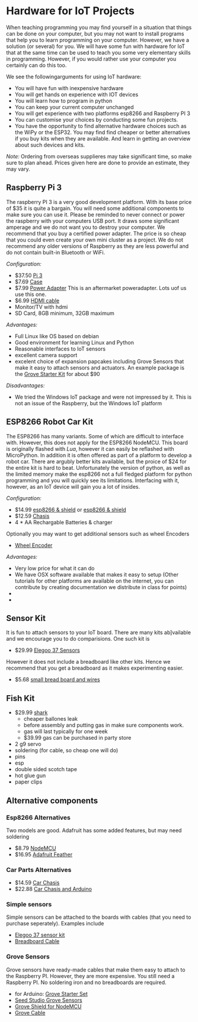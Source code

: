 # Hardware for IoT Projects

When teaching programming you may find yourself in a situation that things can be done on your computer, but you may not want to install programs that help you to learn programming on your computer. However, we have a solution (or several) for you. We will have some fun with hardware for IoT that at the same time can be used to teach you some very elementary skills in programming. However, if you would rather use your computer you certainly can do this too.

We see the followingarguments for using IoT hardware:

* You will have fun with inexpensive hardware
* You will get hands on experience with IOT devices
* You will learn how to program in python
* You can keep your current computer unchanged
* You will get experience with two platforms esp8266 and Raspberry PI 3
* You can customise your choices by conducting some fun projects. 
* You have the opportunity to find alternative hardware choices such as the WiPy or the ESP32. You may find find cheaper or better alternatives if you buy kits when they are available. And learn in getting an overview about such devices and kits.

*Note:*  Ordering from overseas supplieres may take significant time, so make sure to plan ahead. Prices given here are done to provide an estimate, they may vary.

## Raspberry Pi 3

The raspberry PI 3 is a very good development platform. With its base price of $35 it is quite a bargain. You will need some additional components to make sure you can use it. Please be reminded to never connect or power the raspberry with your computers USB port. It draws some significant amperage and we do not want you to destroy your computer. We recommend that you buy a certified power adapter. The price is so cheap that you could even create your own mini cluster as a project. We do not recommend any older versions of Raspberry as they are less powerful and do not contain built-in Bluetooth or WiFi.

*Configuration:*

* $37.50 [Pi 3](https://www.amazon.com/Raspberry-Model-A1-2GHz-64-bit-quad-core/dp/B01CD5VC92/ref=sr_1_1?s=pc&ie=UTF8&qid=1499251061&sr=1-1&keywords=raspberry+pi+3)
* $7.69 [Case](https://www.amazon.com/Eleduino-Raspberry-Model-Acrylic-Enclosure/dp/B01CQRROLW/ref=sr_1_7?s=electronics&ie=UTF8&qid=1499251106&sr=1-7&keywords=raspberry+pi+3+case)
* $7.99 [Power Adapter](https://www.amazon.com/Enokay-Supply-Raspberry-Charger-Adapter/dp/B01MZX466R/ref=sr_1_3?ie=UTF8&qid=1498443576&sr=8-3&keywords=raspberry+pi+power+adapter+micro+usb+switch) This is an aftermarket poweradapter. Lots uof us use this one.
* $6.99 [HDMI cable](https://www.amazon.com/AmazonBasics-High-Speed-HDMI-Cable-Standard/dp/B014I8SSD0/ref=sr_1_3?ie=UTF8&qid=1499253502&sr=8-3&keywords=hdmi+cable)
* Monitor/TV with hdmi 
* SD Card, 8GB minimum, 32GB maximum

*Advantages:*

* Full Linux like OS based on debian
* Good environment for learning Linux and Python
* Reasonable interfaces to IoT sensors
* excellent camera support
* excelent choice of expansion papcakes including Grove Sensors that make it easy to attach sensors and actuators. An example package is the [Grove Starter Kit](https://www.amazon.com/GrovePi-Starter-Kit-Dexter-Industries/dp/B00TXTZ5SQ/ref=pd_lpo_vtph_147_bs_tr_img_1?_encoding=UTF8&psc=1&refRID=45QX6XSNZAG1NT8NES79) for about $90


*Disadvantages:*

* We tried the Windows IoT package and were not impressed by it. This is not an issue of the Raspberry, but the Windows IoT platform



## ESP8266 Robot Car Kit

The ESP8266 has many variants. Some of which are difficult to interface with. However, this does not apply for the ESP8266 NodeMCU. This board is originally flashed with *Lua*, however it can easily be reflashed with MicroPython. In addition it is often offered as part of a platform to develop a robot car. There are argubly better kits available, but the proice of $24 for the entire kit is hard to beat. Unfortunately the version of python, as well as the limited memory make the esp8266 not a full fledged platform for python programming and you will quickly see its limitations. Interfacing with it, however, as an IoT device will gain you a lot of insides.

*Configuration:*

* $14.99 [esp8266 & shield](https://www.amazon.com/KOOKYE-ESP8266-NodeMcu-ESP-12E-Expansion/dp/B01C6MR62E/ref=sr_1_1?ie=UTF8&qid=1499251895&sr=8-1&keywords=esp8266+robot+car) or [esp8266 & shield](https://www.amazon.com/Makerfocus-ESP8266-ESP-12E-Development-Expansion/dp/B01MU4XQUN/ref=sr_1_2?ie=UTF8&qid=1499252002&sr=8-2&keywords=esp8266+motor+shield)
* $12.59 [Chasis](https://www.amazon.com/Emgreat-Chassis-Encoder-wheels-Battery/dp/B00GLO5SMY/ref=pd_rhf_se_s_cp_10?_encoding=UTF8&pd_rd_i=B00GLO5SMY&pd_rd_r=77XYGK6BE54FGDTGQ0AC&pd_rd_w=FNQFl&pd_rd_wg=wKMdb&psc=1&refRID=77XYGK6BE54FGDTGQ0AC)
* 4 * AA Rechargable Batteries & charger

Optionally you may want to get additional sensors such as wheel Encoders

* [Wheel Encoder](https://www.amazon.com/Wheel-Encoder-Kit-Robot-Car/dp/B00NPWGEIM/ref=sr_1_4?s=toys-and-games&ie=UTF8&qid=1499254488&sr=1-4&keywords=speed+sensor+robot+car+wheel)

*Advantages:*

* Very low price for what it can do
* We have OSX software available that makes it easy to setup (Other tutorials for other platforms are available on the internet, you can contribute by creating documentation we distribute in class for points)
* 
* 

## Sensor Kit

It is fun to attach sensors to your IoT board. There are many kits ab]vailable and we encourage you to do comparisions. One such kit is

* $29.99 [Elegoo 37 Sensors](https://www.amazon.com/Elegoo-Upgraded-Modules-Tutorial-Arduino/dp/B01MG49ZQ5/ref=sr_1_7?s=electronics&ie=UTF8&qid=1499251441&sr=1-7&keywords=elegoo)

However it does not include a breadboard like other kits. Hence we recommend that you get a breadboard as it makes experimenting easier.
 
* $5.68 [small bread board and wires](https://www.amazon.com/Elegoo-Premium-Female-tie-points-breadboard/dp/B06XB8TZVC/ref=sr_1_23?s=electronics&ie=UTF8&qid=1499251600&sr=1-23&keywords=elegoo)

## Fish Kit


* $29.99 [shark](https://www.amazon.com/Swimmer-Inflatable-Flying-Replacement-Balloon/dp/B00658LN3E/ref=pd_bxgy_21_img_2?_encoding=UTF8&pd_rd_i=B00658LN3E&pd_rd_r=F71N2YCYE6Z0BCCEPQJC&pd_rd_w=AwYab&pd_rd_wg=rHTnv&psc=1&refRID=F71N2YCYE6Z0BCCEPQJC)
	* cheaper ballones leak
	* before assembly and putting gas in make sure components work. 
	* gas will last typically for one week
	* $39.99 gas can be purchased in party store 
* 2 g9 servo
* soldering (for cable, so cheap one will do)
* pins
* esp
* double sided scotch tape
* hot glue gun
* paper clips

## Alternative components


### Esp8266 Alternatives

Two models are good. Adafruit has some added features, but may need soldering

* $8.79 [NodeMCU](https://www.amazon.com/HiLetgo-Version-NodeMCU-Internet-Development/dp/B010O1G1ES/ref=sr_1_3?s=electronics&ie=UTF8&qid=1499251149&sr=1-3&keywords=esp8266)
* $16.95 [Adafruit Feather](https://www.adafruit.com/product/2821)

### Car Parts Alternatives

* $14.59 [Car Chasis](https://www.amazon.com/Ardokit-Chassis-Encoder-Battery-Arduino/dp/B00K5OWHXO/ref=sr_1_3?s=electronics&ie=UTF8&qid=1499251712&sr=1-3&keywords=robot+car)
* $22.88 [Car Chasis and Arduino](https://www.amazon.com/VKmaker-Avoidance-tracking-Chassis-Ultrasonic/dp/B01CXVA6IO/ref=sr_1_6?s=electronics&ie=UTF8&qid=1499251770&sr=1-6&keywords=robot+car)

### Simple sensors

Simple sensors can be attached to the boards with cables (that you need to purchase seperately). Examples include

* [Elegoo 37 sensor kit](https://www.amazon.com/Elegoo-Sensor-Module-Arduino-MEGA/dp/B009OVGKTQ/ref=sr_1_5?s=electronics&ie=UTF8&qid=1500678010&sr=1-5&keywords=grove+sensor)
* [Breadboard Cable](https://www.amazon.com/Breadboard-Wires-Aoyoho-Multicolored-Jumper/dp/B01GK2Q4ZQ/ref=sr_1_1?s=electronics&ie=UTF8&qid=1500678142&sr=1-1&keywords=bread+board+cab%3Be)


### Grove Sensors

Grove sensors have ready-made cables that make them easy to attach to the Raspberry PI. However, they are more expensive. You still need a Raspberry PI.  No soldering iron and no breadboards are required.

* for Arduino: [Grove Starter Set](https://www.seeedstudio.com/Grove-Starter-Kit-for-Arduino-p-1855.html)
* [Seed Studio Grove Sensors](https://www.seeedstudio.com/category/Grove-c-1003.html)
* [Grove Shield for NodeMCU](https://www.seeedstudio.com/Grove-Base-Shield-for-NodeMCU-p-2513.html)
* [Grove Cable](http://www.switchdoc.com/2016/02/tutorial-intro-to-grove-connectors-for-arduinoraspberry-pi-projects/)
